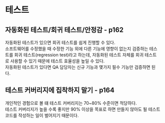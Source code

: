 # 테스트

## 자동화된 테스트/회귀 테스트/안정감 - p162

자동화된 테스트가 있으면 회귀 테스트를 쉽게 진행할 수 있다.  
소프트웨어를 수정했을 때 수정한 기능 외에 다른 기능에 영향이 없는지 검증하는 테스트를 회귀 테스트(regression test)라고 하는데, 자동화된 테스트 자체를 회귀 테스트로 사용할 수 있기 때문에 테스트 효율성을 높일 수 있다.  
자동화된 테스트가 있다면 QA 담당자는 신규 기능과 몇가지 필수 기능만 검증하면 된다.

## 테스트 커버리지에 집착하지 말기 - p164

개인적인 경험으로 볼 떄 테스트 커버리지는 70~80% 수준이면 적당하다.  
테스트 커버리지가 높을 수록 좋지만 90% 이상을 목표로 하면 만들지 않아도 될 테스트 코드를 작성하는 일이 벌어지기 때문이다.
